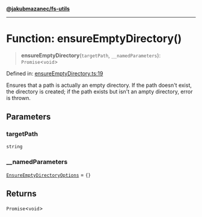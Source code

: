 [**@jakubmazanec/fs-utils**](../README.md)

---

# Function: ensureEmptyDirectory()

> **ensureEmptyDirectory**(`targetPath`, `__namedParameters`): `Promise`\<`void`\>

Defined in:
[ensureEmptyDirectory.ts:19](https://github.com/jakubmazanec/tools/blob/d956cf350ae3e6bad1df754a19dfbabb088c1451/packages/fs-utils/source/ensureEmptyDirectory.ts#L19)

Ensures that a path is actually an empty directory. If the path doesn't exist, the directory is
created; if the path exists but isn't an ampty directory, error is thrown.

## Parameters

### targetPath

`string`

### \_\_namedParameters

[`EnsureEmptyDirectoryOptions`](../type-aliases/EnsureEmptyDirectoryOptions.md) = `{}`

## Returns

`Promise`\<`void`\>
